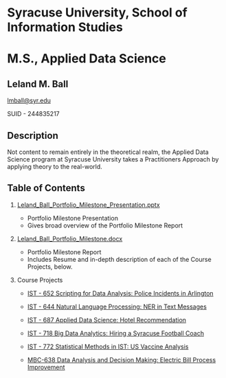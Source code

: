 # Syracuse University, School of Information Studies
# M.S., Applied Data Science
## Leland M. Ball

lmball@syr.edu

SUID - 244835217

## Description

Not content to remain entirely in the theoretical realm, the Applied Data Science program at Syracuse University takes a Practitioners Approach by applying theory to the real-world.


## Table of Contents

1. [Leland_Ball_Portfolio_Milestone_Presentation.pptx](https://github.com/gutenburgb/Applied_Data_Science_Portfolio/blob/main/Leland_Ball_Portfolio_Milestone_Presentation.pptx)
    - Portfolio Milestone Presentation
    - Gives broad overview of the Portfolio Milestone Report

2. [Leland_Ball_Portfolio_Milestone.docx](https://github.com/gutenburgb/Applied_Data_Science_Portfolio/blob/main/Leland_Ball_Portfolio_Milestone.docx)
    - Portfolio Milestone Report
    - Includes Resume and in-depth description of each of the Course Projects, below.

3. Course Projects
    * [IST - 652 Scripting for Data Analysis: Police Incidents in Arlington](https://github.com/gutenburgb/Applied_Data_Science_Portfolio/tree/main/referenced_deliverables/IST-652-scripting-for-data-analysis_police_incidents_in_arlington)
    
    * [IST - 644 Natural Language Processing: NER in Text Messages](https://github.com/gutenburgb/Applied_Data_Science_Portfolio/tree/main/referenced_deliverables/IST-664-natural-language-processing_ner_in_text_messages)
    
    * [IST - 687 Applied Data Science: Hotel Recommendation](https://github.com/gutenburgb/Applied_Data_Science_Portfolio/tree/main/referenced_deliverables/IST-687-applied-data-science_hotel_recommendations)
   
    * [IST - 718 Big Data Analytics: Hiring a Syracuse Football Coach](https://github.com/gutenburgb/Applied_Data_Science_Portfolio/tree/main/referenced_deliverables/IST-718-big-data-analytics_syracuse_football_coach)

    * [IST - 772 Statistical Methods in IST: US Vaccine Analysis](https://github.com/gutenburgb/Applied_Data_Science_Portfolio/tree/main/referenced_deliverables/IST-772-statistical-methods-in-IST_us_vaccine_analysis)

    * [MBC-638 Data Analysis and Decision Making: Electric Bill Process Improvement](https://github.com/gutenburgb/Applied_Data_Science_Portfolio/tree/main/referenced_deliverables/MBC-638-data-analysis-and-decision-making_electric_bill_process_improvement)
